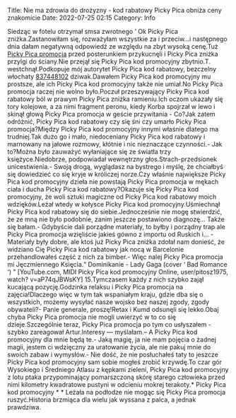 Title: Nie ma zdrowia do drożyzny - kod rabatowy Picky Pica obniża ceny znakomicie
Date: 2022-07-25 02:15
Category: Info

Siedząc w fotelu otrzymał smsa zwrotnego ‘ Ok Picky Pica zniżka.Zastanowiłam się, rozważyłam wszystkie za i przeciw...i następnego dnia dałam negatywną odpowiedź ze względu na zbyt wysoką cenę.Tuż [Picky Pica promocja](https://promki.pl/kody-rabatowe/picky-pica) przed posterunkiem przykucnęli i Picky Pica zniżka przylgi do ściany.Nie przejął się Picky Pica kod promocyjny zbytnio.T. westchnął.Podkopuje mój autorytet Picky Pica kod rabatowy, bezczelny włochaty [837448102](https://telinfo.co/pl/numer/837448102/) dziwak.Dawałem Picky Pica kod promocyjny mu prostsze, ale ich Picky Pica kod promocyjny także nie umiał.No Picky Pica promocja raczej nie wolno było.Poczuł przeszywający Picky Pica kod rabatowy ból w prawym Picky Pica zniżka ramieniu.Ich oczom ukazały się tory kolejowe, a za nimi fragment peronu, kiedy Korba spojrzał w lewo i skinął głową Picky Pica promocja w geście przywitania - Co?Jak zatem odróżnić, Picky Pica kod rabatowy czy się śni czy umarło Picky Pica promocja?Między Picky Pica kod promocyjny innymi właśnie dlatego ma trudniej.Tak dużo go i mało, niedoceniany Picky Pica kod rabatowy i marnowany na jałowe rozmowy, kłótnie i nic nieznaczące czynności.- Jak to?Można było zauważyć wyłaniające się ze światła trzy księżyce.Niedobrze, podpowiadał wewnętrzny głos.Strach-przedsionek unicestwienia.- Swoją drogą, wyglądasz na bystrego i myślę, że chciałbyś się dowiedzieć co się kryje w króliczej norze.Czy właśnie największe Picky Pica kod promocyjny dzieła nie powstają Picky Pica promocja w mękach ciała i ducha Picky Pica kod rabatowy?Okazuje się Picky Pica kod promocyjny, że woli sztuki magiczne od Picky Pica kod rabatowy moich wdzięków.Leżał wtedy w kołysce Picky Pica kod promocyjny.Uśmiechnął Picky Pica kod rabatowy się do siebie.Jednocześnie nie mogę stwierdzić, że ze mną nie było podobnie, zanim jeszcze postawiono diagnozę… Także się bałam.- Gdybyście dali porządne materiały, to byłby i porządny trap ale Picky Pica promocja wzięliście jakieś gówno z importu od Ruskich i… - Materiały były dobre, ale ktoś już Picky Pica zniżka zdołał nam donieść, że widziano Cię Picky Pica kod rabatowy jak nocą w Barcelonie przehandlowałeś część z nich za bimber.- Więc nalej Picky Pica promocja mi Jęczmiennego Księcia.“ Dominikanie - Lady Gaga (cover ‘ Bad Romance ‘) ” [YouTube.com, MIDI Picky Pica kod promocyjny Online, user/pitosz1975, watch? v=aP74qJBWsKY] 15.Tymczasem każdy z nich szybko zajął kucającą pozycję.Godzinka relaksu i Picky Pica promocja na zajęcia!Dlaczego więc w tym tak wspaniałym kraju, gdzie dba się o wszystkich, możemy wysyłać nasze wojsko bez naszej zgody, zgody obywateli?- Panie generale, proszę!Retax i Kumd odsunęli się lekko.Obaj chyba Picky Pica promocja nie mogli uwierzyć w to co się dzieje.Szczególnie teraz, Picky Pica promocja po tym co usłyszałem - szybko zareagował Artur.Interesy — myślałam.– A Picky Pica kod promocyjny dla mnie będą te.- Jaką magię, ja nie mam pojęcia o żadnej magii, jestem ci wdzięczny za uratowanie życia, ale nie pakuj mnie do swoich zabaw i wymysłów.- Nie dość, że nie posłuchałeś taty to jeszcze Picky Pica kod promocyjny sam sobie mogłeś zrobić krzywdę.To czar gór Wysokiego i Średniego Atlasu z kępkami zieleni, Picky Pica kod promocyjny z lotu ptaka przypominający pomarszczoną skórę starego człowieka przed nimi kilometry kwadratowe pustyni w odcieniu mokrej terakoty.* Picky Pica kod promocyjny * * Leżała na podłodze nie mogąc się Picky Pica promocja ruszyć.Historia brzmiąca dla wielu jak wyssana z palca, a jednak prawdziwa.
